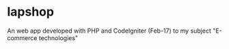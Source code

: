 # lapshop

An web app developed with PHP and CodeIgniter (Feb-17) to my subject "E-commerce technologies"
